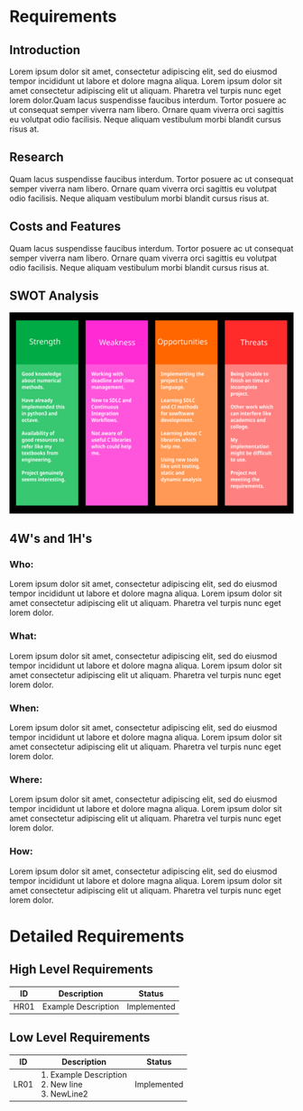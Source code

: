 # Requirements

## Introduction
Lorem ipsum dolor sit amet, consectetur adipiscing elit, sed do eiusmod tempor incididunt ut labore et dolore magna aliqua. Lorem ipsum dolor sit amet consectetur adipiscing elit ut aliquam. Pharetra vel turpis nunc eget lorem dolor.Quam lacus suspendisse faucibus interdum. Tortor posuere ac ut consequat semper viverra nam libero. Ornare quam viverra orci sagittis eu volutpat odio facilisis. Neque aliquam vestibulum morbi blandit cursus risus at.

## Research

Quam lacus suspendisse faucibus interdum. Tortor posuere ac ut consequat semper viverra nam libero. Ornare quam viverra orci sagittis eu volutpat odio facilisis. Neque aliquam vestibulum morbi blandit cursus risus at.

## Costs and Features

Quam lacus suspendisse faucibus interdum. Tortor posuere ac ut consequat semper viverra nam libero. Ornare quam viverra orci sagittis eu volutpat odio facilisis. Neque aliquam vestibulum morbi blandit cursus risus at.

## SWOT Analysis
    
<img src="../6_ImagesAndVideos/Swot.svg" width="700px">

## 4W's and 1H's

### Who:

Lorem ipsum dolor sit amet, consectetur adipiscing elit, sed do eiusmod tempor incididunt ut labore et dolore magna aliqua. Lorem ipsum dolor sit amet consectetur adipiscing elit ut aliquam. Pharetra vel turpis nunc eget lorem dolor.

### What:

Lorem ipsum dolor sit amet, consectetur adipiscing elit, sed do eiusmod tempor incididunt ut labore et dolore magna aliqua. Lorem ipsum dolor sit amet consectetur adipiscing elit ut aliquam. Pharetra vel turpis nunc eget lorem dolor.

### When:

Lorem ipsum dolor sit amet, consectetur adipiscing elit, sed do eiusmod tempor incididunt ut labore et dolore magna aliqua. Lorem ipsum dolor sit amet consectetur adipiscing elit ut aliquam. Pharetra vel turpis nunc eget lorem dolor.

### Where:

Lorem ipsum dolor sit amet, consectetur adipiscing elit, sed do eiusmod tempor incididunt ut labore et dolore magna aliqua. Lorem ipsum dolor sit amet consectetur adipiscing elit ut aliquam. Pharetra vel turpis nunc eget lorem dolor.

### How:

Lorem ipsum dolor sit amet, consectetur adipiscing elit, sed do eiusmod tempor incididunt ut labore et dolore magna aliqua. Lorem ipsum dolor sit amet consectetur adipiscing elit ut aliquam. Pharetra vel turpis nunc eget lorem dolor.

# Detailed Requirements

## High Level Requirements

| ID | Description | Status |
|-|-|-|
| HR01 | Example Description | Implemented |

## Low Level Requirements

| ID | Description | Status |
|-|-|-|
| LR01 | 1. Example Description <br> 2. New line <br> 3. NewLine2 | Implemented |

